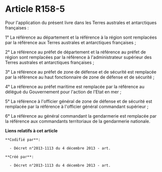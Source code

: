 # Article R158-5

Pour l'application du présent livre dans les Terres australes et antarctiques françaises :

1° La référence au département et la référence à la région sont remplacées par la référence aux Terres australes et
antarctiques françaises ;

2° La référence au préfet de département et la référence au préfet de région sont remplacées par la référence à
l'administrateur supérieur des Terres australes et antarctiques françaises ;

3° La référence au préfet de zone de défense et de sécurité est remplacée par la référence au haut fonctionnaire de zone de
défense et de sécurité ;

4° La référence au préfet maritime est remplacée par la référence au délégué du Gouvernement pour l'action de l'Etat en mer ;

5° La référence à l'officier général de zone de défense et de sécurité est remplacée par la référence à l'officier général
commandant supérieur ;

6° La référence au général commandant la gendarmerie est remplacée par la référence aux commandants territoriaux de la
gendarmerie nationale.

**Liens relatifs à cet article**

	**Codifié par**:

	  - Décret n°2013-1113 du 4 décembre 2013 - art.

	**Créé par**:

	  - Décret n°2013-1113 du 4 décembre 2013 - art.
